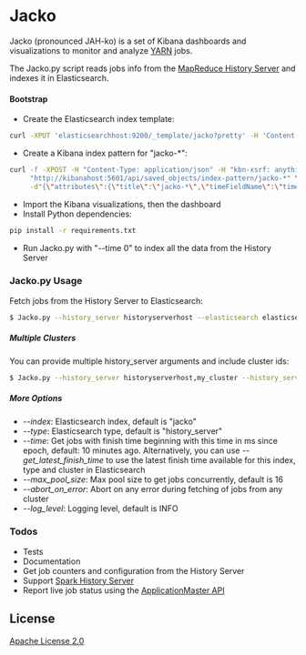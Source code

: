 # Jacko

Jacko (pronounced JAH-ko) is a set of Kibana dashboards and visualizations to monitor and analyze [YARN](https://hadoop.apache.org/docs/current/hadoop-yarn/hadoop-yarn-site/YARN.html) jobs.

The Jacko.py script reads jobs info from the [MapReduce History Server](https://hadoop.apache.org/docs/current/hadoop-mapreduce-client/hadoop-mapreduce-client-hs/HistoryServerRest.html) and indexes it in Elasticsearch.

#### Bootstrap

- Create the Elasticsearch index template:

```sh
curl -XPUT 'elasticsearchhost:9200/_template/jacko?pretty' -H 'Content-Type: application/json' -d @jacko.template.json
```

- Create a Kibana index pattern for "jacko-*":

```sh
curl -f -XPOST -H "Content-Type: application/json" -H "kbn-xsrf: anything" \
     "http://kibanahost:5601/api/saved_objects/index-pattern/jacko-*" \
     -d"{\"attributes\":{\"title\":\"jacko-*\",\"timeFieldName\":\"timestamp\"}}"
```

- Import the Kibana visualizations, then the dashboard
- Install Python dependencies:

```sh
pip install -r requirements.txt
```

- Run Jacko.py with "--time 0" to index all the data from the History Server

### Jacko.py Usage

Fetch jobs from the History Server to Elasticsearch:

```sh
$ Jacko.py --history_server historyserverhost --elasticsearch elasticsearchhost
```

##### Multiple Clusters
You can provide multiple history_server arguments and include cluster ids:
```sh
$ Jacko.py --history_server historyserverhost,my_cluster --history_server anotherhistoryserverhost,my_other_cluster --elasticsearch elasticsearchhost
```

##### More Options
- *--index*: Elasticsearch index, default is "jacko"
- *--type*: Elasticsearch type, default is "history_server"
- *--time*: Get jobs with finish time beginning with this time in ms since epoch, default: 10 minutes ago. Alternatively, you can use *--get_latest_finish_time* to use the latest finish time available for this index, type and cluster in Elasticsearch
- *--max_pool_size*: Max pool size to get jobs concurrently, default is 16
- *--abort_on_error*: Abort on any error during fetching of jobs from any cluster
- *--log_level*: Logging level, default is INFO

### Todos

 - Tests
 - Documentation
 - Get job counters and configuration from the History Server
 - Support [Spark History Server](https://spark.apache.org/docs/latest/monitoring.html)
 - Report live job status using the [ApplicationMaster API](https://hadoop.apache.org/docs/current/hadoop-mapreduce-client/hadoop-mapreduce-client-core/MapredAppMasterRest.html)

License
----

[Apache License 2.0](LICENSE)
